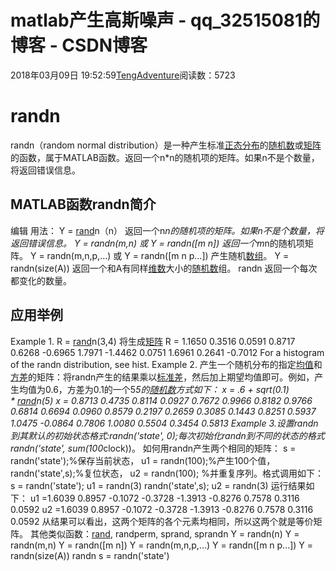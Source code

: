 # matlab产生高斯噪声 - qq_32515081的博客 - CSDN博客
2018年03月09日 19:52:59[TengAdventure](https://me.csdn.net/qq_32515081)阅读数：5723
# randn
randn（random normal distribution）是一种产生标准[正态分布](https://baike.baidu.com/item/%E6%AD%A3%E6%80%81%E5%88%86%E5%B8%83)的[随机数](https://baike.baidu.com/item/%E9%9A%8F%E6%9C%BA%E6%95%B0)或[矩阵](https://baike.baidu.com/item/%E7%9F%A9%E9%98%B5)的函数，属于MATLAB函数。返回一个n*n的随机项的矩阵。如果n不是个数量，将返回错误信息。

## MATLAB函数randn简介
编辑
用法：
Y = [rand](https://baike.baidu.com/item/rand)n（n）
返回一个n*n的随机项的矩阵。如果n不是个数量，将返回错误信息。
Y = randn(m,n) 或 Y = randn([m n])
返回一个m*n的随机项矩阵。
Y = randn(m,n,p,...) 或 Y = randn([m n p...])
产生随机[数组](https://baike.baidu.com/item/%E6%95%B0%E7%BB%84)。
Y = randn(size(A))
返回一个和A有同样[维数](https://baike.baidu.com/item/%E7%BB%B4%E6%95%B0)大小的[随机数](https://baike.baidu.com/item/%E9%9A%8F%E6%9C%BA%E6%95%B0)组。
randn
返回一个每次都变化的数量。
## 应用举例
Example 1. R = [rand](https://baike.baidu.com/item/rand)n(3,4) 将生成[矩阵](https://baike.baidu.com/item/%E7%9F%A9%E9%98%B5)
R =
1.1650 0.3516 0.0591 0.8717
0.6268 -0.6965 1.7971 -1.4462
0.0751 1.6961 0.2641 -0.7012
For a histogram of the randn distribution, see hist.
Example 2. 产生一个随机分布的指定[均值](https://baike.baidu.com/item/%E5%9D%87%E5%80%BC)和[方差](https://baike.baidu.com/item/%E6%96%B9%E5%B7%AE)的矩阵：将randn产生的结果乘以[标准差](https://baike.baidu.com/item/%E6%A0%87%E5%87%86%E5%B7%AE)，然后加上期望均值即可。例如，产生均值为0.6，方差为0.1的一个5*5的[随机数](https://baike.baidu.com/item/%E9%9A%8F%E6%9C%BA%E6%95%B0)方式如下：
x = .6 + sqrt(0.1) * [rand](https://baike.baidu.com/item/rand)n(5)
x =
0.8713 0.4735 0.8114 0.0927 0.7672
0.9966 0.8182 0.9766 0.6814 0.6694
0.0960 0.8579 0.2197 0.2659 0.3085
0.1443 0.8251 0.5937 1.0475 -0.0864
0.7806 1.0080 0.5504 0.3454 0.5813
Example 3.设置randn到其默认的初始状态格式:randn('state', 0);每次初始化randn到不同的状态的格式randn('state', sum(100*clock))。
如何用randn产生两个相同的矩阵：
s = randn('state');%保存当前状态，
u1 = randn(100);%产生100个值，
randn('state',s);%复位状态，
u2 = randn(100); %并重复序列。格式调用如下：
s = randn('state');
u1 = randn(3)
randn('state',s);
u2 = randn(3)
运行结果如下：
u1 =1.6039 0.8957 -0.1072
-0.3728 -1.3913 -0.8276
0.7578 0.3116 0.0592
u2 =1.6039 0.8957 -0.1072
-0.3728 -1.3913 -0.8276
0.7578 0.3116 0.0592
从结果可以看出，这两个矩阵的各个元素均相同，所以这两个就是等价矩阵。
其他类似函数：[rand](https://baike.baidu.com/item/rand), randperm, sprand, sprandn
Y = randn(n)
Y = randn(m,n)
Y = randn([m n])
Y = randn(m,n,p,...)
Y = randn([m n p...])
Y = randn(size(A))
randn
s = randn('state')
